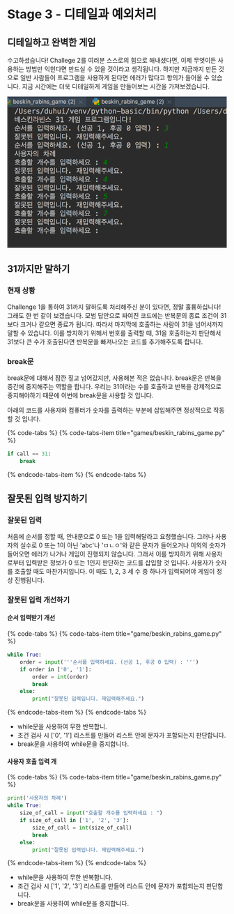 # Stage 3 - 디테일과 예외처리

## 디테일하고 완벽한 게임

수고하셨습니다! Challege 2를 여러분 스스로의 힘으로 해내셨다면, 이제 무엇이든 사용하는 방법만 익힌다면 만드실 수 있을 것이라고 생각됩니다. 하지만 지금까지 만든 것으로 일반 사람들이 프로그램을 사용하게 된다면 에러가 많다고 항의가 들어올 수 있습니다. 지금 시간에는 더욱 디테일하게 게임을 만들어보는 시간을 가져보겠습니다.

![&#xC798;&#xBABB;&#xB41C; &#xC785;&#xB825;&#xC744; &#xC608;&#xC678; &#xCC98;&#xB9AC;](../.gitbook/assets/image%20%2888%29.png)

## 31까지만 말하기

### 현재 상황

Challenge 1을 통하여 31까지 말하도록 처리해주신 분이 있다면, 정말 훌륭하십니다! 그래도 한 번 같이 보겠습니다. 모범 답안으로 짜여진 코드에는 반복문의 종료 조건이 31보다 크거나 같으면 종료가 됩니다. 따라서 마지막에 호출하는 사람이 31을 넘어서까지 말할 수 있습니다. 이를 방지하기 위해서 번호를 출력할 때, 31을 호출하는지 판단해서 31보다 큰 수가 호출된다면 반복문을 빠져나오는 코드를 추가해주도록 합니다.

### break문

break문에 대해서 잠깐 짚고 넘어갔지만, 사용해본 적은 없습니다. break문은 반복을 중간에 중지해주는 역할을 합니다. 우리는 31이라는 수를 호출하고 반복을 강제적으로 중지해야하기 때문에 이번에 break문을 사용할 것 입니다.

아래의 코드를 사용자와 컴퓨터가 숫자를 출력하는 부분에 삽입해주면 정상적으로 작동할 것 입니다.

{% code-tabs %}
{% code-tabs-item title="games/beskin\_rabins\_game.py" %}
```python
if call == 31:
    break
```
{% endcode-tabs-item %}
{% endcode-tabs %}

## 잘못된 입력 방지하기 

### 잘못된 입력

처음에 순서를 정할 때, 안내문으로 0 또는 1을 입력해달라고 요청했습니다. 그러나 사용자의 실수로 0 또는 1이 아닌 'abc'나 'ㅁㄴㅇ'와 같은 문자가 들어오거나 이외의 숫자가 들어오면 에러가 나거나 게임이 진행되지 않습니다. 그래서 이를 방지하기 위해 사용자로부터 입력받은 정보가 0 또는 1인지 판단하는 코드를 삽입할 것 입니다. 사용자가 숫자를 호출할 때도 마찬가지입니다. 이 때도 1, 2, 3 세 수 중 하나가 입력되어야 게임이 정상 진행됩니다.

### 잘못된 입력 개선하기

#### 순서 입력받기 개선 

{% code-tabs %}
{% code-tabs-item title="game/beskin\_rabins\_game.py" %}
```python
while True:
    order = input('''순서를 입력하세요. (선공 1, 후공 0 입력) : ''')
    if order in ['0', '1']:
        order = int(order)
        break
    else:
        print("잘못된 입력입니다. 재입력해주세요.")
```
{% endcode-tabs-item %}
{% endcode-tabs %}

* while문을 사용하여 무한 반복합니.
* 조건 검사 시 \['0', '1'\] 리스트를 만들어 리스트 안에 문자가 포함되는지 판단합니다.
* break문을 사용하여 while문을 중지합니다.

#### 사용자 호출 입력 개

{% code-tabs %}
{% code-tabs-item title="game/beskin\_rabins\_game.py" %}
```python
print('사용자의 차례')
while True:
    size_of_call = input("호출할 개수를 입력하세요 : ")
    if size_of_call in ['1', '2', '3']:
        size_of_call = int(size_of_call)
        break
    else:
        print("잘못된 입력입니다. 재입력해주세요.")
```
{% endcode-tabs-item %}
{% endcode-tabs %}

* while문을 사용하여 무한 반복합니다.
* 조건 검사 시 \['1', '2', '3'\] 리스트를 만들어 리스트 안에 문자가 포함되는지 판단합니다.
* break문을 사용하여 while문을 중지합니다.

